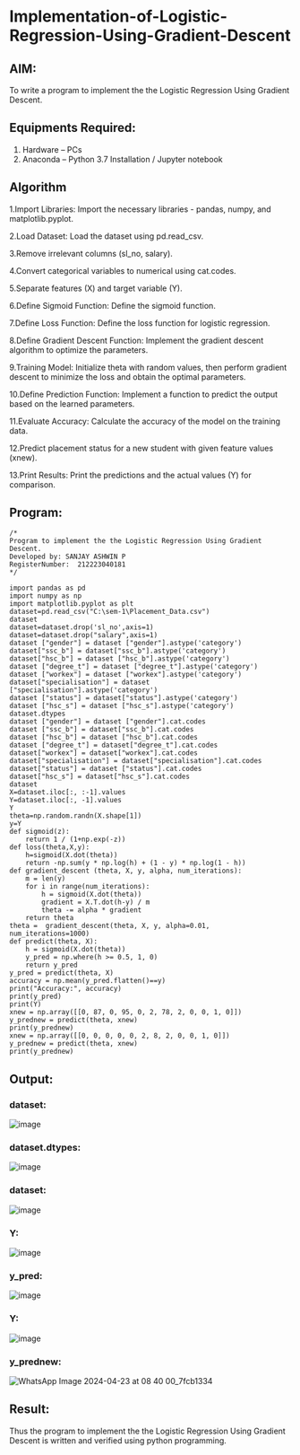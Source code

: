 # Implementation-of-Logistic-Regression-Using-Gradient-Descent

## AIM:
To write a program to implement the the Logistic Regression Using Gradient Descent.

## Equipments Required:
1. Hardware – PCs
2. Anaconda – Python 3.7 Installation / Jupyter notebook

## Algorithm
1.Import Libraries: Import the necessary libraries - pandas, numpy, and matplotlib.pyplot.

2.Load Dataset: Load the dataset using pd.read_csv.

3.Remove irrelevant columns (sl_no, salary).

4.Convert categorical variables to numerical using cat.codes.

5.Separate features (X) and target variable (Y).

6.Define Sigmoid Function: Define the sigmoid function.

7.Define Loss Function: Define the loss function for logistic regression.

8.Define Gradient Descent Function: Implement the gradient descent algorithm to optimize the parameters.

9.Training Model: Initialize theta with random values, then perform gradient descent to minimize the loss and obtain the optimal parameters.

10.Define Prediction Function: Implement a function to predict the output based on the learned parameters.

11.Evaluate Accuracy: Calculate the accuracy of the model on the training data.

12.Predict placement status for a new student with given feature values (xnew).

13.Print Results: Print the predictions and the actual values (Y) for comparison.

## Program:
```
/*
Program to implement the the Logistic Regression Using Gradient Descent.
Developed by: SANJAY ASHWIN P
RegisterNumber:  212223040181
*/

import pandas as pd
import numpy as np
import matplotlib.pyplot as plt
dataset=pd.read_csv("C:\sem-1\Placement_Data.csv")
dataset
dataset=dataset.drop('sl_no',axis=1)
dataset=dataset.drop("salary",axis=1)
dataset ["gender"] = dataset ["gender"].astype('category')
dataset["ssc_b"] = dataset["ssc_b"].astype('category')
dataset["hsc_b"] = dataset ["hsc_b"].astype('category')
dataset ["degree_t"] = dataset ["degree_t"].astype('category')
dataset ["workex"] = dataset ["workex"].astype('category')
dataset["specialisation"] = dataset ["specialisation"].astype('category')
dataset ["status"] = dataset["status"].astype('category')
dataset ["hsc_s"] = dataset ["hsc_s"].astype('category')
dataset.dtypes
dataset ["gender"] = dataset ["gender"].cat.codes
dataset ["ssc_b"] = dataset["ssc_b"].cat.codes
dataset ["hsc_b"] = dataset ["hsc_b"].cat.codes
dataset ["degree_t"] = dataset["degree_t"].cat.codes
dataset["workex"] = dataset["workex"].cat.codes
dataset["specialisation"] = dataset["specialisation"].cat.codes
dataset["status"] = dataset ["status"].cat.codes
dataset["hsc_s"] = dataset["hsc_s"].cat.codes
dataset
X=dataset.iloc[:, :-1].values
Y=dataset.iloc[:, -1].values
Y
theta=np.random.randn(X.shape[1])
y=Y
def sigmoid(z):
    return 1 / (1+np.exp(-z))
def loss(theta,X,y):
    h=sigmoid(X.dot(theta))
    return -np.sum(y * np.log(h) + (1 - y) * np.log(1 - h))
def gradient_descent (theta, X, y, alpha, num_iterations):
    m = len(y)
    for i in range(num_iterations):
        h = sigmoid(X.dot(theta))
        gradient = X.T.dot(h-y) / m
        theta -= alpha * gradient
    return theta
theta =  gradient_descent(theta, X, y, alpha=0.01, num_iterations=1000)
def predict(theta, X): 
    h = sigmoid(X.dot(theta))
    y_pred = np.where(h >= 0.5, 1, 0)
    return y_pred
y_pred = predict(theta, X)
accuracy = np.mean(y_pred.flatten()==y)
print("Accuracy:", accuracy)
print(y_pred)
print(Y)
xnew = np.array([[0, 87, 0, 95, 0, 2, 78, 2, 0, 0, 1, 0]]) 
y_prednew = predict(theta, xnew) 
print(y_prednew)
xnew = np.array([[0, 0, 0, 0, 0, 2, 8, 2, 0, 0, 1, 0]]) 
y_prednew = predict(theta, xnew) 
print(y_prednew)

```
## Output:
### dataset:
![image](https://github.com/sanjayashwinP/-Implementation-of-Logistic-Regression-Using-Gradient-Descent/assets/147473265/40560832-0ecf-4645-b3d0-43f23756aa49)

### dataset.dtypes:
![image](https://github.com/sanjayashwinP/-Implementation-of-Logistic-Regression-Using-Gradient-Descent/assets/147473265/17299fff-59f3-4a06-b8fd-92211989e80f)

### dataset:
![image](https://github.com/sanjayashwinP/-Implementation-of-Logistic-Regression-Using-Gradient-Descent/assets/147473265/44a85639-4902-4bb4-85b6-026e042d71f0)

### Y:
![image](https://github.com/sanjayashwinP/-Implementation-of-Logistic-Regression-Using-Gradient-Descent/assets/147473265/192f9502-9067-4f96-8830-2fe986f37a8e)

### y_pred:
![image](https://github.com/sanjayashwinP/-Implementation-of-Logistic-Regression-Using-Gradient-Descent/assets/147473265/80ac60ea-89b7-4d80-9297-b7acbca51594)

### Y:
![image](https://github.com/sanjayashwinP/-Implementation-of-Logistic-Regression-Using-Gradient-Descent/assets/147473265/1a16d14d-8f18-473a-8106-b95fcd5e9bb2)

### y_prednew:
![WhatsApp Image 2024-04-23 at 08 40 00_7fcb1334](https://github.com/sanjayashwinP/-Implementation-of-Logistic-Regression-Using-Gradient-Descent/assets/147473265/10303b3a-8823-4a07-8e91-111c074734a3)

## Result:
Thus the program to implement the the Logistic Regression Using Gradient Descent is written and verified using python programming.

